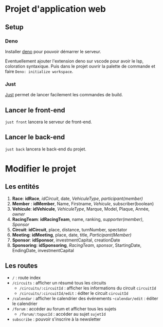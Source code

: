 # Projet d'application web

## Setup

### Deno

Installer [deno](https://docs.deno.com/runtime/getting_started/installation/)
pour pouvoir démarrer le serveur.

Eventuellement ajouter l'extension deno sur vscode pour avoir le lsp, coloration
syntaxique. Puis dans le projet ouvrir la palette de commande et faire
`Deno: initialize workspace`.

### Just

[Just](https://github.com/casey/just) permet de lancer facilement les commandes
de build.

## Lancer le front-end

`just front` lancera le serveur de front-end.

## Lancer le back-end

`just back` lancera le back-end du projet.

# Modifier le projet

## Les entités

1. **Race**: __idRace__, _idCircuit_, date, _VehiculeType_, 
   _participant(member)_
2. **Member** : __idMember__, Name, Firstname, _Vehicule_, subscriber(boolean)
3. **Vehicule**: __idVehicule__, _VehiculeType_, Marque, Model, Plaque, Année,
   _owner_
4. **RacingTeam**: __idRacingTeam__, name, ranking, _supporter(member)_, 
   _Sponsor_
5. **Circuit**: __idCircuit__, place, distance, turnNumber, spectator
6. **Meeting**: __idMeeting__, place, date, title, _Participant(Member)_
7. **Sponsor**: __idSponsor__, investmentCapital, creationDate
8. **Sponsoring**: __idSponsoring__, _RacingTeam_, _sponsor_, StartingDate,
   EndingDate, investmentCapital

## Les routes

- `/` : route index
- `/circuits` : afficher un résumé tous les circuits
  - `/circuits/:circuitId` : afficher les informations du circuit `circuitId`
  - `/circuits/:circuitId/edit` : éditer le circuit `circuitId`
- `/calendar` : afficher le calendrier des événements -`calendar/edit` : éditer
  le calendrier
- `/forum` : accéder au forum et afficher tous les sujets
  - `/forum/:topucId` : accéder au sujet `sujetId`
- `subscribe` : pouvoir s'inscrire à la newsletter
